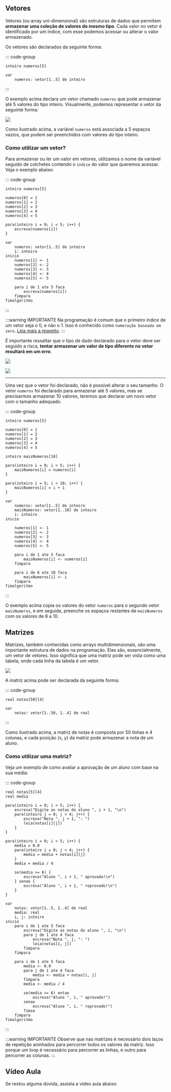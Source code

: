 ## Vetores

Vetores (ou array uni-dimensional) são estruturas de dados que permitem **armazenar uma coleção de valores do mesmo tipo**.
Cada valor no vetor é identificado por um índice, com esse podemos acessar ou alterar o valor armazenado.

Os vetores são declarados da seguinte forma:

::: code-group

```portugol [Portugol Studio]
inteiro numeros[5]
```

```portugol [VisuAlg]
var
    numeros: vetor[1..5] de inteiro
```

:::

O exemplo acima declara um vetor chamado `numeros` que pode armazenar até 5 valores do tipo inteiro.
Visualmente, podemos representar o vetor da seguinte forma:

![](./img/array_exemplo.png)

<FonteImg
:src="`https://www.freecodecamp.org/news/data-structures-101-arrays-a-visual-introduction-for-beginners-7f013bcc355a/`"
:por="'Estefania Cassingena'"
:em="'freeCodeCamp'"
/>

Como ilustrado acima, a variável `numeros` está associada a 5 espaços vazios, que podem ser preenchidos com valores do tipo inteiro.

### Como utilizar um vetor?

Para armazenar ou ler um valor em vetores, utilizamos o nome da variável seguido de colchetes contendo o `índice` do valor que queremos acessar. Veja o exemplo abaixo:

::: code-group

```portugol [Portugol Studio]
inteiro numeros[5]

numeros[0] = 1
numeros[1] = 2
numeros[2] = 3
numeros[3] = 4
numeros[4] = 5

para(inteiro i = 0; i < 5; i++) {
    escreva(numeros[i])
}
```

```portugol [VisuAlg]
var
    numeros: vetor[1..5] de inteiro
    i: inteiro
inicio
    numeros[1] <- 1
    numeros[2] <- 2
    numeros[3] <- 3
    numeros[4] <- 4
    numeros[5] <- 5

    para i de 1 ate 5 faca
        escreva(numeros[i])
    fimpara
fimalgoritmo
```

:::

:::warning IMPORTANTE
Na programação é comum que o primeiro índice de um vetor seja o 0, e não o 1. Isso é conhecido como `numeração baseada em zero`.
[Leia mais a respeito](https://www.tabnews.com.br/Diletante/porque-o-indice-de-arrays-tuplas-e-vetores-sao-baseados-em-zero-em-algumas-linguagens).
:::

É importante ressaltar que o tipo de dado declarado para o vetor deve ser seguido a risca,
**tentar armazenar um valor de tipo diferente no vetor resultará em um erro**.

![](./img/array_correta.png)

![](./img/array_errada.png)

<FonteImg
:src="`https://www.freecodecamp.org/news/data-structures-101-arrays-a-visual-introduction-for-beginners-7f013bcc355a/`"
:por="'Estefania Cassingena'"
:em="'freeCodeCamp'"
/>

---

Uma vez que o vetor foi declarado, não é possível alterar o seu tamanho.
O vetor `numeros` foi declarado para armazenar até 5 valores, mas se precisarmos armazenar 10 valores,
teremos que declarar um novo vetor com o tamanho adequado.

::: code-group

```portugol [Portugol Studio]
inteiro numeros[5]

numeros[0] = 1
numeros[1] = 2
numeros[2] = 3
numeros[3] = 4
numeros[4] = 5

inteiro maisNumeros[10]

para(inteiro i = 0; i < 5; i++) {
    maisNumeros[i] = numeros[i]
}

para(inteiro i = 5; i < 10; i++) {
    maisNumeros[i] = i + 1
}
```

```portugol [VisuAlg]
var
    numeros: vetor[1..5] de inteiro
    maisNumeros: vetor[1..10] de inteiro
    i: inteiro
inicio

    numeros[1] <- 1
    numeros[2] <- 2
    numeros[3] <- 3
    numeros[4] <- 4
    numeros[5] <- 5

    para i de 1 ate 5 faca
        maisNumeros[i] <- numeros[i]
    fimpara

    para i de 6 ate 10 faca
        maisNumeros[i] <- i
    fimpara
fimalgoritmo
```

:::

O exemplo acima copia os valores do vetor `numeros` para o segundo vetor `maisNumeros`, e em seguida,
preenche os espaços restantes de `maisNumeros` com os valores de 6 a 10.

## Matrizes

Matrizes, também conhecidas como arrays multidimensionais, são uma importante estrutura de dados na programação.
Elas são, essencialmente, um vetor de vetores.
Isso significa que uma matriz pode ser vista como uma tabela, onde cada linha da tabela é um vetor.

![](./img/vetor-e-matriz.png)

<FonteImg
:src="`https://dicasdeprogramacao.com.br/o-que-sao-vetores-e-matrizes-arrays/`"
:por="'Gustavo Furtado'"
:em="'dicasdeprogramacao.com.br'"
/>

A matriz acima pode ser declarada da seguinte forma:

::: code-group

```portugol [Portugol Studio]
real notas[50][4]
```

```portugol [VisuAlg]
var
    notas: vetor[1..50, 1..4] de real
```

:::

Como ilustrado acima, a matriz de notas é composta por 50 linhas e 4 colunas,
e cada posição (x, y) da matriz pode armazenar a nota de um aluno.

### Como utilizar uma matriz?

Veja um exemplo de como avaliar a aprovação de um aluno com base na sua média:

::: code-group

```portugol [Portugol Studio]
real notas[5][4]
real media

para(inteiro i = 0; i < 5; i++) {
    escreva("Digite as notas do aluno ", i + 1, "\n")
    para(inteiro j = 0; j < 4; j++) {
        escreva("Nota ", j + 1, ": ")
        leia(notas[i][j])
    }
}

para(inteiro i = 0; i < 5; i++) {
    media = 0.0
    para(inteiro j = 0; j < 4; j++) {
        media = media + notas[i][j]
    }
    media = media / 4

    se(media >= 6) {
        escreva("Aluno ", i + 1, " aprovado!\n")
    } senao {
        escreva("Aluno ", i + 1, " reprovado!\n")
    }
}
```

```portugol [VisuAlg]
var
    notas: vetor[1..5, 1..4] de real
    media: real
    i, j: inteiro
inicio
    para i de 1 ate 5 faca
        escreva("Digite as notas do aluno ", i, "\n")
        para j de 1 ate 4 faca
            escreva("Nota ", j, ": ")
            leia(notas[i, j])
        fimpara
    fimpara

    para i de 1 ate 5 faca
        media <- 0.0
        para j de 1 ate 4 faca
            media <- media + notas[i, j]
        fimpara
        media <- media / 4

        se(media >= 6) entao
            escreva("Aluno ", i, " aprovado!")
        senao
            escreva("Aluno ", i, " reprovado!")
        fimse
    fimpara
fimalgoritmo
```

:::

:::warning IMPORTANTE
Observe que nas matrizes é necessário dois laços de repetição
aninhados para percorrer todos os valores da matriz. Isso porque um loop é necessário para percorrer as linhas, e outro para percorrer as colunas.
:::

## Vídeo Aula

Se restou alguma dúvida, assista a vídeo aula abaixo:

<Youtube id="ergCGg9r2DY"/>

<style scoped lang="scss" >

.vp-doc p:has(> img) {
    display: flex;
    justify-content: center;
}

</style>
